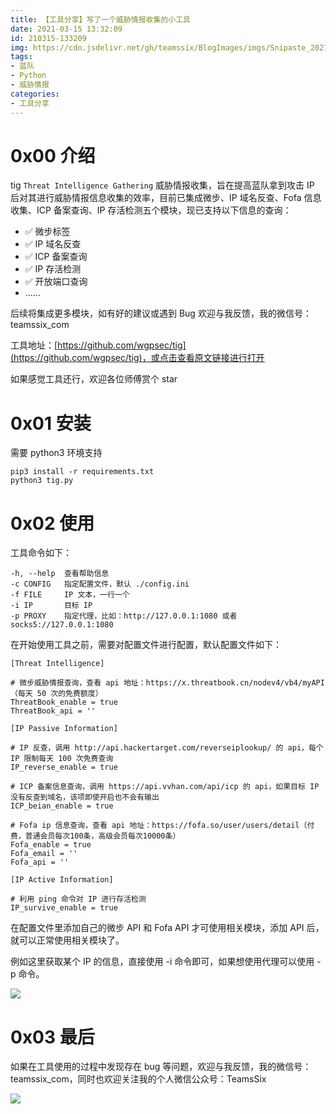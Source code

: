 ```yaml
---
title: 【工具分享】写了一个威胁情报收集的小工具
date: 2021-03-15 13:32:09
id: 210315-133209
img: https://cdn.jsdelivr.net/gh/teamssix/BlogImages/imgs/Snipaste_2021-03-15_13-03-47.png
tags:
- 蓝队
- Python
- 威胁情报
categories:
- 工具分享
---
```


# 0x00 介绍

tig `Threat Intelligence Gathering` 威胁情报收集，旨在提高蓝队拿到攻击 IP 后对其进行威胁情报信息收集的效率，目前已集成微步、IP 域名反查、Fofa 信息收集、ICP 备案查询、IP 存活检测五个模块，现已支持以下信息的查询：

* ✅ 微步标签
* ✅ IP 域名反查
* ✅ ICP 备案查询
* ✅ IP 存活检测
* ✅ 开放端口查询
* ……

后续将集成更多模块，如有好的建议或遇到 Bug 欢迎与我反馈，我的微信号：teamssix_com

工具地址：[https://github.com/wgpsec/tig](https://github.com/wgpsec/tig)，或点击查看原文链接进行打开

如果感觉工具还行，欢迎各位师傅赏个 star

# 0x01 安装

需要 python3 环境支持

```
pip3 install -r requirements.txt
python3 tig.py
```

# 0x02 使用

工具命令如下：

```
-h, --help  查看帮助信息
-c CONFIG   指定配置文件，默认 ./config.ini
-f FILE     IP 文本，一行一个
-i IP       目标 IP
-p PROXY    指定代理，比如：http://127.0.0.1:1080 或者 socks5://127.0.0.1:1080
```

在开始使用工具之前，需要对配置文件进行配置，默认配置文件如下：

```
[Threat Intelligence]

# 微步威胁情报查询，查看 api 地址：https://x.threatbook.cn/nodev4/vb4/myAPI（每天 50 次的免费额度）
ThreatBook_enable = true
ThreatBook_api = ''

[IP Passive Information]

# IP 反查，调用 http://api.hackertarget.com/reverseiplookup/ 的 api，每个 IP 限制每天 100 次免费查询
IP_reverse_enable = true

# ICP 备案信息查询，调用 https://api.vvhan.com/api/icp 的 api，如果目标 IP 没有反查到域名，该项即使开启也不会有输出
ICP_beian_enable = true

# Fofa ip 信息查询，查看 api 地址：https://fofa.so/user/users/detail（付费，普通会员每次100条，高级会员每次10000条）
Fofa_enable = true
Fofa_email = ''
Fofa_api = ''

[IP Active Information]

# 利用 ping 命令对 IP 进行存活检测
IP_survive_enable = true
```

在配置文件里添加自己的微步 API 和 Fofa API 才可使用相关模块，添加 API 后，就可以正常使用相关模块了。

例如这里获取某个 IP 的信息，直接使用 -i 命令即可，如果想使用代理可以使用 -p 命令。

![](https://cdn.jsdelivr.net/gh/teamssix/BlogImages/imgs/Snipaste_2021-03-15_13-03-47.png)

# 0x03 最后

如果在工具使用的过程中发现存在 bug 等问题，欢迎与我反馈，我的微信号：teamssix_com，同时也欢迎关注我的个人微信公众号：TeamsSix

![](https://cdn.jsdelivr.net/gh/teamssix/BlogImages/imgs/TeamsSix_Subscription_Logo2.png)

